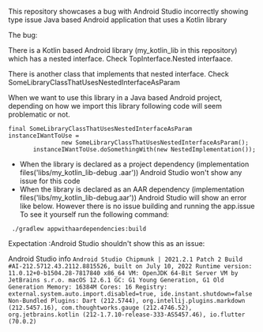 This repository showcases a bug with Android Studio incorrectly showing type issue Java based Android application that
uses a Kotlin library

The bug:

There is a Kotlin based Android library (my_kotlin_lib in this repository) which has a nested interface. Check
TopInterface.Nested interfaace.

There is another class that implements that nested interface. Check SomeLibraryClassThatUsesNestedInterfaceAsParam

When we want to use this library in a Java based Android project, depending on how we import this library following
code will seem problematic or not.
 ```
final SomeLibraryClassThatUsesNestedInterfaceAsParam instanceIWantToUse =
                new SomeLibraryClassThatUsesNestedInterfaceAsParam();
        instanceIWantToUse.doSomethingWith(new NestedImplementation());
```

* When the library  is declared as a project dependency (implementation files('libs/my_kotlin_lib-debug
.aar')) Android Studio won't show any issue for this code
* When the library is declared as an AAR dependency (implementation files('libs/my_kotlin_lib-debug.aar'))
 Android Studio will show an error like below.
 However there is no issue building and running the app.issue
 To see it yourself run the following command:

 ` ./gradlew appwithaardependencies:build`

  Expectation :Android Studio shouldn't show this as an issue:


  Android Studio info
`
  Android Studio Chipmunk | 2021.2.1 Patch 2
  Build #AI-212.5712.43.2112.8815526, built on July 10, 2022
  Runtime version: 11.0.12+0-b1504.28-7817840 x86_64
  VM: OpenJDK 64-Bit Server VM by JetBrains s.r.o.
  macOS 12.6.1
  GC: G1 Young Generation, G1 Old Generation
  Memory: 16384M
  Cores: 16
  Registry: external.system.auto.import.disabled=true, ide.instant.shutdown=false
  Non-Bundled Plugins: Dart (212.5744), org.intellij.plugins.markdown (212.5457.16), com.thoughtworks.gauge (212.4746.52), org.jetbrains.kotlin (212-1.7.10-release-333-AS5457.46), io.flutter (70.0.2)
  `

